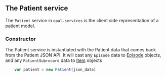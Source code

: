 ## The Patient service

The `Patient` service in `opal.services` is the client side representation of a patient model.


### Constructor

The Patient service is instantiated with the Patient data that comes back from the Patient JSON API. It will cast any `Episode` data to [Episode](javascript/episode_service.md) objects, and any `PatientSubrecord` data to [Item](javascript/item_service.md) objects

```javascript
    var patient = new Patient(json_data)
```
